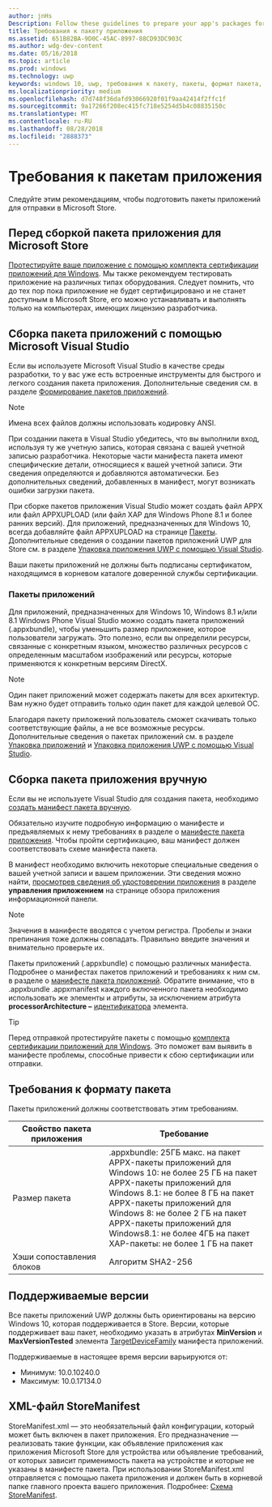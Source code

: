 ```yaml
---
author: jnHs
Description: Follow these guidelines to prepare your app's packages for submission to the Microsoft Store.
title: Требования к пакету приложения
ms.assetid: 651B82BA-9D0C-45AC-8997-88CD93DC903C
ms.author: wdg-dev-content
ms.date: 05/16/2018
ms.topic: article
ms.prod: windows
ms.technology: uwp
keywords: windows 10, uwp, требования к пакету, пакеты, формат пакета, поддерживаемая версия, отправить
ms.localizationpriority: medium
ms.openlocfilehash: d7d748f36dafd93066928f01f9aa42414f2ffc1f
ms.sourcegitcommit: 9a17266f208ec415fc718e5254d5b4c08835150c
ms.translationtype: MT
ms.contentlocale: ru-RU
ms.lasthandoff: 08/28/2018
ms.locfileid: "2888373"
---
```

# <a name="app-package-requirements"></a>Требования к пакетам приложения

Следуйте этим рекомендациям, чтобы подготовить пакеты приложений для отправки в Microsoft Store.

## <a name="before-you-build-your-apps-package-for-the-microsoft-store"></a>Перед сборкой пакета приложения для Microsoft Store

[Протестируйте ваше приложение с помощью комплекта сертификации приложений для Windows](../debug-test-perf/windows-app-certification-kit.md). Мы также рекомендуем тестировать приложение на различных типах оборудования. Следует помнить, что до тех пор пока приложение не будет сертифицировано и не станет доступным в Microsoft Store, его можно устанавливать и выполнять только на компьютерах, имеющих лицензию разработчика.

## <a name="building-the-app-package-using-microsoft-visual-studio"></a>Сборка пакета приложений с помощью Microsoft Visual Studio

Если вы используете Microsoft Visual Studio в качестве среды разработки, то у вас уже есть встроенные инструменты для быстрого и легкого создания пакета приложения. Дополнительные сведения см. в разделе [Формирование пакетов приложений](../packaging/index.md).

> [!NOTE]
> Имена всех файлов должны использовать кодировку ANSI. 

При создании пакета в Visual Studio убедитесь, что вы выполнили вход, используя ту же учетную запись, которая связана с вашей учетной записью разработчика. Некоторые части манифеста пакета имеют специфические детали, относящиеся к вашей учетной записи. Эти сведения определяются и добавляются автоматически. Без дополнительных сведений, добавленных в манифест, могут возникать ошибки загрузки пакета. 

При сборке пакетов приложения Visual Studio может создать файл APPX или файл APPXUPLOAD (или файл XAP для Windows Phone 8.1 и более ранних версий). Для приложений, предназначенных для Windows 10, всегда добавляйте файл APPXUPLOAD на странице [Пакеты](upload-app-packages.md). Дополнительные сведения о создании пакетов приложений UWP для Store см. в разделе [Упаковка приложения UWP с помощью Visual Studio](../packaging/packaging-uwp-apps.md).

Ваши пакеты приложений не должны быть подписаны сертификатом, находящимся в корневом каталоге доверенной службы сертификации.


### <a name="app-bundles"></a>Пакеты приложений

Для приложений, предназначенных для Windows 10, Windows 8.1 и/или 8.1 Windows Phone Visual Studio можно создать пакета приложений (.appxbundle), чтобы уменьшить размер приложение, которое пользователи загружать. Это полезно, если вы определили ресурсы, связанные с конкретным языком, множество различных ресурсов с определенным масштабом изображений или ресурсы, которые применяются к конкретным версиям DirectX.

> [!NOTE]
> Один пакет приложений может содержать пакеты для всех архитектур. Вам нужно будет отправить только один пакет для каждой целевой ОС.

Благодаря пакету приложений пользователь сможет скачивать только соответствующие файлы, а не все возможные ресурсы. Дополнительные сведения о пакетах приложений см. в разделе [Упаковка приложений](../packaging/index.md) и [Упаковка приложения UWP с помощью Visual Studio](../packaging/packaging-uwp-apps.md).


## <a name="building-the-app-package-manually"></a>Сборка пакета приложения вручную

Если вы не используете Visual Studio для создания пакета, необходимо [создать манифест пакета вручную](https://docs.microsoft.com/uwp/schemas/appxpackage/how-to-create-a-package-manifest-manually).

Обязательно изучите подробную информацию о манифесте и предъявляемых к нему требованиях в разделе о [манифесте пакета приложения](https://docs.microsoft.com/uwp/schemas/appxpackage/appx-package-manifest). Чтобы пройти сертификацию, ваш манифест должен соответствовать схеме манифеста пакета.

В манифест необходимо включить некоторые специальные сведения о вашей учетной записи и вашем приложении. Эти сведения можно найти, [просмотрев сведения об удостоверении приложения](view-app-identity-details.md) в разделе **управления приложением** на странице обзора приложения информационной панели.

> [!NOTE]
> Значения в манифесте вводятся с учетом регистра. Пробелы и знаки препинания тоже должны совпадать. Правильно введите значения и внимательно проверьте их.


Пакеты приложений (.appxbundle) с помощью различных манифеста. Подробнее о манифестах пакетов приложений и требованиях к ним см. в разделе о [манифесте пакета приложений](https://docs.microsoft.com/uwp/schemas/bundlemanifestschema/bundle-manifest). Обратите внимание, что в .appxbundle .appxmanifest каждого включенного пакета необходимо использовать же элементы и атрибуты, за исключением атрибута **processorArchitecture –** [идентификатора](https://docs.microsoft.com/uwp/schemas/appxpackage/uapmanifestschema/element-identity) элемента.

> [!TIP]
> Перед отправкой протестируйте пакеты с помощью [комплекта сертификации приложений для Windows](../debug-test-perf/windows-app-certification-kit.md). Это поможет вам выявить в манифесте проблемы, способные привести к сбою сертификации или отправки.


## <a name="package-format-requirements"></a>Требования к формату пакета

Пакеты приложений должны соответствовать этим требованиям.

| Свойство пакета приложения | Требование                                                          |
|----------------------|----------------------------------------------------------------------|
| Размер пакета         | .appxbundle: 25ГБ макс. на пакет <br>APPX-пакеты приложений для Windows 10: не более 25 ГБ на пакет<br>APPX-пакеты приложений для Windows 8.1: не более 8 ГБ на пакет <br> APPX-пакеты приложений для Windows 8: не более 2 ГБ на пакет <br> APPX-пакеты приложений для Windows8.1: не более 4ГБ на пакет <br> XAP-пакеты: не более 1 ГБ на пакет                                                                           |
| Хэши сопоставления блоков     | Алгоритм SHA2-256                                                   |


## <a name="supported-versions"></a>Поддерживаемые версии

Все пакеты приложений UWP должны быть ориентированы на версию Windows 10, которая поддерживается в Store. Версии, которые поддерживает ваш пакет, необходимо указать в атрибутах **MinVersion** и **MaxVersionTested** элемента [TargetDeviceFamily](https://docs.microsoft.com/uwp/schemas/appxpackage/uapmanifestschema/element-targetdevicefamily) манифеста приложений.

Поддерживаемые в настоящее время версии варьируются от: 
- Минимум: 10.0.10240.0
- Максимум: 10.0.17134.0


## <a name="storemanifest-xml-file"></a>XML-файл StoreManifest

StoreManifest.xml — это необязательный файл конфигурации, который может быть включен в пакет приложения. Его предназначение — реализовать такие функции, как объявление приложения как приложения Microsoft Store для устройства или объявление требований, от которых зависит применимость пакета на устройстве и которые не указаны в манифесте пакета. При использовании StoreManifest.xml отправляется с помощью пакета приложения и должен быть в корневой папке главного проекта вашего приложения. Подробнее: [Схема StoreManifest](https://docs.microsoft.com/uwp/schemas/storemanifest/store-manifest-schema-portal).

 

 




